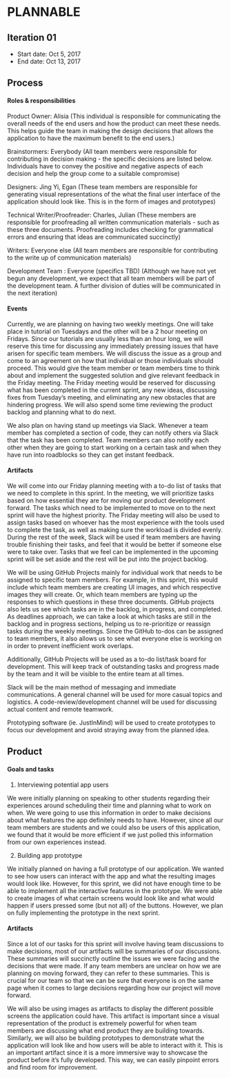 # PLANNABLE

## Iteration 01

 * Start date: Oct 5, 2017
 * End date: Oct 13, 2017

## Process

#### Roles & responsibilities

Product Owner: Alisia
(This individual is responsible for communicating the overall needs of the end users and how the product can meet these needs. This helps guide the team in making the design decisions that allows the application to have the maximum benefit to the end users.)

Brainstormers: Everybody
(All team members were responsible for contributing in decision making - the specific decisions are listed below. Individuals have to convey the positive and negative aspects of each decision and help the group come to a suitable compromise)
 
Designers: Jing Yi, Egan
(These team members are responsible for generating visual representations of the what the final user interface of the application should look like. This is in the form of images and prototypes)

Technical Writer/Proofreader: Charles, Julian
(These members are responsible for proofreading all written communication materials - such as these three documents. Proofreading includes checking for grammatical errors and ensuring that ideas are communicated succinctly) 

Writers: Everyone else
(All team members are responsible for contributing to the write up of communication materials)

Development Team : Everyone (specifics TBD)
(Although we have not yet begun any development, we expect that all team members will be part of the development team. A further division of duties will be communicated in the next iteration)

#### Events

Currently, we are planning on having two weekly meetings. One will take place in tutorial on Tuesdays and the other will be a 2 hour meeting on Fridays. Since our tutorials are usually less than an hour long, we will reserve this time for discussing any immediately pressing issues that have arisen for specific team members. We will discuss the issue as a group and come to an agreement on how that individual or those individuals should proceed. This would give the team member or team members time to think about and implement the suggested solution and give relevant feedback in the Friday meeting. The Friday meeting would be reserved for discussing what has been completed in the current sprint, any new ideas, discussing fixes from Tuesday’s meeting, and eliminating any new obstacles that are hindering progress. We will also spend some time reviewing the product backlog and planning what to do next.

We also plan on having stand up meetings via Slack. Whenever a team member has completed a section of code, they can notify others via Slack that the task has been completed. Team members can also notify each other when they are going to start working on a certain task and when they have run into roadblocks so they can get instant feedback.

#### Artifacts

We will come into our Friday planning meeting with a to-do list of tasks that we need to complete in this sprint. In the meeting, we will prioritize tasks based on how essential they are for moving our product development forward. The tasks which need to be implemented to move on to the next sprint will have the highest priority. The Friday meeting will also be used to assign tasks based on whoever has the most experience with the tools used to complete the task, as well as making sure the workload is divided evenly. During the rest of the week, Slack will be used if team members are having trouble finishing their tasks, and feel that it would be better if someone else were to take over. Tasks that we feel can be implemented in the upcoming sprint will be set aside and the rest will be put into the project backlog.

We will be using GitHub Projects mainly for individual work that needs to be assigned to specific team members. For example, in this sprint, this would include which team members are creating UI images, and which respective images they will create. Or, which team members are typing up the responses to which questions in these three documents. GitHub projects also lets us see which tasks are in the backlog, in progress, and completed. As deadlines approach, we can take a look at which tasks are still in the backlog and in progress sections, helping us to re-prioritize or reassign tasks during the weekly meetings. Since the GitHub to-dos can be assigned to team members, it also allows us to see what everyone else is working on in order to prevent inefficient work overlaps.

Additionally, GitHub Projects will be used as a to-do list/task board for development.  This will keep track of outstanding tasks and progress made by the team and it will be visible to the entire team at all times.

Slack will be the main method of messaging and immediate communications. A general channel will be used for more casual topics and logistics. A code-review/development channel will be used for discussing actual content and remote teamwork.

Prototyping software (ie. JustInMind) will be used to create prototypes to focus our development and avoid straying away from the planned idea.

## Product

#### Goals and tasks

1) Interviewing potential app users

We were initially planning on speaking to other students regarding their experiences around scheduling their time and planning what to work on when. We were going to use this information in order to make decisions about what features the app definitely needs to have. However, since all our team members are students and we could also be users of this application, we found that it would be more efficient if we just polled this information from our own experiences instead.

2) Building app prototype

We initially planned on having a full prototype of our application. We wanted to see how users can interact with the app and what the resulting images would look like. However, for this sprint, we did not have enough time to be able to implement all the interactive features in the prototype. We were able to create images of what certain screens would look like and what would happen if users pressed some (but not all) of the buttons. However, we plan on fully implementing the prototype in the next sprint.

#### Artifacts

Since a lot of our tasks for this sprint will involve having team discussions to make decisions, most of our artifacts will be summaries of our discussions. These summaries will succinctly outline the issues we were facing and the decisions that were made. If any team members are unclear on how we are planning on moving forward, they can refer to these summaries. This is crucial for our team so that we can be sure that everyone is on the same page when it comes to large decisions regarding how our project will move forward.

We will also be using images as artifacts to display the different possible screens the application could have. This artifact is important since a visual  representation of the product is extremely powerful for when team members are discussing what end product they are building towards. Similarly, we will also be building prototypes to demonstrate what the application will look like and how users will be able to interact with it. This is an important artifact since it is a more immersive way to showcase the product before it’s fully developed. This way, we can easily pinpoint errors and find room for improvement. 
